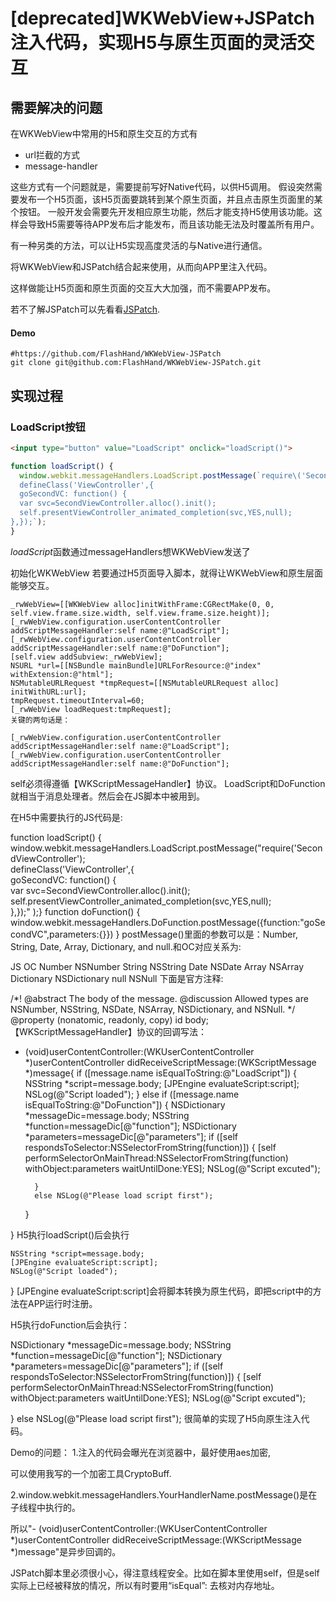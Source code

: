 # [deprecated]WKWebView+JSPatch注入代码，实现H5与原生页面的灵活交互

## 需要解决的问题
在WKWebView中常用的H5和原生交互的方式有
- url拦截的方式
- message-handler

这些方式有一个问题就是，需要提前写好Native代码，以供H5调用。
假设突然需要发布一个H5页面，该H5页面要跳转到某个原生页面，并且点击原生页面里的某个按钮。
一般开发会需要先开发相应原生功能，然后才能支持H5使用该功能。这样会导致H5需要等待APP发布后才能发布，而且该功能无法及时覆盖所有用户。

有一种另类的方法，可以让H5实现高度灵活的与Native进行通信。

将WKWebView和JSPatch结合起来使用，从而向APP里注入代码。

这样做能让H5页面和原生页面的交互大大加强，而不需要APP发布。

若不了解JSPatch可以先看看[JSPatch](https://github.com/bang590/JSPatch).

#### Demo
```shell
#https://github.com/FlashHand/WKWebView-JSPatch
git clone git@github.com:FlashHand/WKWebView-JSPatch.git
```
## 实现过程
### LoadScript按钮
```html
<input type="button" value="LoadScript" onclick="loadScript()">
```

```javascript
function loadScript() {
  window.webkit.messageHandlers.LoadScript.postMessage(`require\('SecondViewController');
  defineClass('ViewController',{
  goSecondVC: function() {
  var svc=SecondViewController.alloc().init();
  self.presentViewController_animated_completion(svc,YES,null);
},});`);
}
```
*loadScript*函数通过messageHandlers想WKWebView发送了

初始化WKWebView
若要通过H5页面导入脚本，就得让WKWebView和原生层面能够交互。
```
_rwWebView=[[WKWebView alloc]initWithFrame:CGRectMake(0, 0, self.view.frame.size.width, self.view.frame.size.height)];
[_rwWebView.configuration.userContentController addScriptMessageHandler:self name:@"LoadScript"];
[_rwWebView.configuration.userContentController addScriptMessageHandler:self name:@"DoFunction"];
[self.view addSubview:_rwWebView];
NSURL *url=[[NSBundle mainBundle]URLForResource:@"index" withExtension:@"html"];
NSMutableURLRequest *tmpRequest=[[NSMutableURLRequest alloc] initWithURL:url];
tmpRequest.timeoutInterval=60;
[_rwWebView loadRequest:tmpRequest];
关键的两句话是：

[_rwWebView.configuration.userContentController addScriptMessageHandler:self name:@"LoadScript"];
[_rwWebView.configuration.userContentController addScriptMessageHandler:self name:@"DoFunction"];
```

self必须得遵循【WKScriptMessageHandler】协议。
LoadScript和DoFunction就相当于消息处理者。然后会在JS脚本中被用到。

在H5中需要执行的JS代码是:

function loadScript() {
window.webkit.messageHandlers.LoadScript.postMessage("require\('SecondViewController');\
defineClass('ViewController',{\
goSecondVC: function() {\
var svc=SecondViewController.alloc().init();\
self.presentViewController_animated_completion(svc,YES,null);\
},});"
);}
function doFunction() {
window.webkit.messageHandlers.DoFunction.postMessage({function:"goSecondVC",parameters:{}})
}
postMessage()里面的参数可以是：Number, String, Date, Array,
Dictionary, and null.和OC对应关系为:

JS	OC
Number	NSNumber
String	NSString
Date	NSDate
Array	NSArray
Dictionary	NSDictionary
null	NSNull
下面是官方注释:

/*! @abstract The body of the message.
@discussion Allowed types are NSNumber, NSString, NSDate, NSArray,
NSDictionary, and NSNull.
*/
@property (nonatomic, readonly, copy) id body;
【WKScriptMessageHandler】协议的回调写法：

- (void)userContentController:(WKUserContentController *)userContentController
  didReceiveScriptMessage:(WKScriptMessage *)message{
  if ([message.name isEqualToString:@"LoadScript"]) {
  NSString *script=message.body;
  [JPEngine evaluateScript:script];
  NSLog(@"Script loaded");
  }
  else if ([message.name isEqualToString:@"DoFunction"])
  {
  NSDictionary *messageDic=message.body;
  NSString *function=messageDic[@"function"];
  NSDictionary *parameters=messageDic[@"parameters"];
  if ([self respondsToSelector:NSSelectorFromString(function)]) {
  [self performSelectorOnMainThread:NSSelectorFromString(function) withObject:parameters waitUntilDone:YES];
  NSLog(@"Script excuted");

        }
        else NSLog(@"Please load script first");
  }

}
H5执行loadScript()后会执行

    NSString *script=message.body;
    [JPEngine evaluateScript:script];
    NSLog(@"Script loaded");
}
[JPEngine evaluateScript:script]会将脚本转换为原生代码，即把script中的方法在APP运行时注册。

H5执行doFunction后会执行：

NSDictionary *messageDic=message.body;
NSString *function=messageDic[@"function"];
NSDictionary *parameters=messageDic[@"parameters"];
if ([self respondsToSelector:NSSelectorFromString(function)]) {
[self performSelectorOnMainThread:NSSelectorFromString(function) withObject:parameters waitUntilDone:YES];
NSLog(@"Script excuted");

}
else NSLog(@"Please load script first");
很简单的实现了H5向原生注入代码。

Demo的问题：
1.注入的代码会曝光在浏览器中，最好使用aes加密,

可以使用我写的一个加密工具CryptoBuff.

2.window.webkit.messageHandlers.YourHandlerName.postMessage()是在子线程中执行的。

所以"- (void)userContentController:(WKUserContentController *)userContentController
didReceiveScriptMessage:(WKScriptMessage *)message"是异步回调的。

JSPatch脚本里必须很小心，得注意线程安全。比如在脚本里使用self，但是self实际上已经被释放的情况，所以有时要用“isEqual”: 去核对内存地址。
